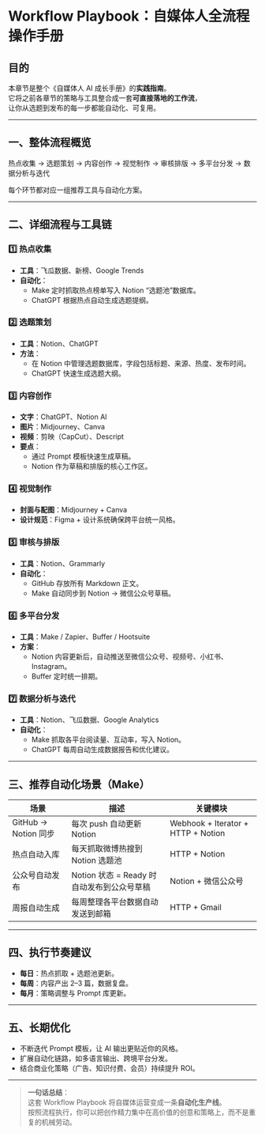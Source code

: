 # Workflow Playbook：自媒体人全流程操作手册

## 目的
本章节是整个《自媒体人 AI 成长手册》的**实践指南**。  
它将之前各章节的策略与工具整合成一套**可直接落地的工作流**，  
让你从选题到发布的每一步都能自动化、可复用。

---

## 一、整体流程概览
热点收集 → 选题策划 → 内容创作 → 视觉制作 → 审核排版 → 多平台分发 → 数据分析与迭代

每个环节都对应一组推荐工具与自动化方案。

---

## 二、详细流程与工具链

### 1️⃣ 热点收集
- **工具**：飞瓜数据、新榜、Google Trends
- **自动化**：
  - Make 定时抓取热点榜单写入 Notion “选题池”数据库。
  - ChatGPT 根据热点自动生成选题提纲。

### 2️⃣ 选题策划
- **工具**：Notion、ChatGPT
- **方法**：
  - 在 Notion 中管理选题数据库，字段包括标题、来源、热度、发布时间。
  - ChatGPT 快速生成选题大纲。

### 3️⃣ 内容创作
- **文字**：ChatGPT、Notion AI
- **图片**：Midjourney、Canva
- **视频**：剪映（CapCut）、Descript
- **要点**：
  - 通过 Prompt 模板快速生成草稿。
  - Notion 作为草稿和排版的核心工作区。

### 4️⃣ 视觉制作
- **封面与配图**：Midjourney + Canva
- **设计规范**：Figma + 设计系统确保跨平台统一风格。

### 5️⃣ 审核与排版
- **工具**：Notion、Grammarly
- **自动化**：
  - GitHub 存放所有 Markdown 正文。
  - Make 自动同步到 Notion → 微信公众号草稿。

### 6️⃣ 多平台分发
- **工具**：Make / Zapier、Buffer / Hootsuite
- **方案**：
  - Notion 内容更新后，自动推送至微信公众号、视频号、小红书、Instagram。
  - Buffer 定时统一排期。

### 7️⃣ 数据分析与迭代
- **工具**：Notion、飞瓜数据、Google Analytics
- **自动化**：
  - Make 抓取各平台阅读量、互动率，写入 Notion。
  - ChatGPT 每周自动生成数据报告和优化建议。

---

## 三、推荐自动化场景（Make）

| 场景 | 描述 | 关键模块 |
|------|------|---------|
| GitHub → Notion 同步 | 每次 push 自动更新 Notion | Webhook + Iterator + HTTP + Notion |
| 热点自动入库 | 每天抓取微博热搜到 Notion 选题池 | HTTP + Notion |
| 公众号自动发布 | Notion 状态 = Ready 时自动发布到公众号草稿 | Notion + 微信公众号 |
| 周报自动生成 | 每周整理各平台数据自动发送到邮箱 | HTTP + Gmail |

---

## 四、执行节奏建议
- **每日**：热点抓取 + 选题池更新。
- **每周**：内容产出 2–3 篇，数据复盘。
- **每月**：策略调整与 Prompt 库更新。

---

## 五、长期优化
- 不断迭代 Prompt 模板，让 AI 输出更贴近你的风格。
- 扩展自动化链路，如多语言输出、跨境平台分发。
- 结合商业化策略（广告、知识付费、会员）持续提升 ROI。

---

> **一句话总结**：  
> 这套 Workflow Playbook 将自媒体运营变成一条**自动化生产线**。  
> 按照流程执行，你可以把创作精力集中在高价值的创意和策略上，而不是重复的机械劳动。
